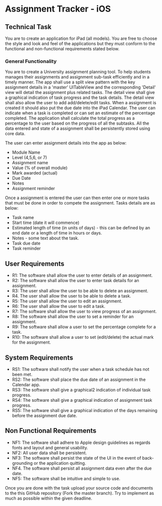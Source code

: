 # Assignment Tracker - iOS

## Technical Task

You are to create an application for iPad (all models). You are free to choose the style and look and feel of the applications but they must conform to the functional and non-functional requirements stated below.

### General Functionality

You are to create a University assignment planning tool. To help students manages their assignments and assignment sub-task efficiently and in a timely manner. The app shall use a split view pattern with the key assignment details in a 'master' UITableView and the corresponding 'Detail' view will detail the assignment plus related tasks. The detail view shall give a graphical indication of task progress and the task details. The detail view shall also allow the user to add add/delete/edit tasks. When a assignment is created it should also put the due date into the iPad Calendar. The user can indicate when a task is completed or can set an estimate of the percentage completed. The application shall calculate the total progress as a percentage to the user based on the progress of all the subtasks. All the data entered and state of a assignment shall be persistently stored using core data.

The user can enter assignment details into the app as below:
  -	Module Name
  -	Level (4,5,6, or 7)
  -	Assignment name
  -	Value (% of overall module)
  -	Mark awarded (actual)
  -	Due Date
  -	Notes
  -	Assignment reminder

Once a assignment is entered the user can then enter one or more tasks that must be done in order to compete the assignment. Tasks details are as below: 
  -	Task name
  -	Start time (date it will commence)
  -	Estimated length of time (in units of days) - this can be defined by an end date or a length of time in hours or days.
  -	Notes - some text about the task.
  -	Task due date
  -	Task reminder

## User Requirements

- R1:   The software shall allow the user to enter details of an assignment. 
- R2:   The software shall allow the user to enter task details for an assignment. 
- R3:   The user shall allow the user to be able to delete an assignment. 
- R4.   The user shall allow the user to be able to delete a task. 
- R5:   The user shall allow the user to edit an assignment. 
- R6:   The user shall allow the user to edit a task. 
- R7:   The software shall allow the user to view progress of an assignment. 
- R8:   The software shall allow the user to set a reminder for an assignment. 
- R9:   The software shall allow a user to set the percentage complete for a task. 
- R10:  The software shall allow a user to set (edit/delete) the actual mark for the assignment.

## System Requirements 

- RS1:  The software shall notify the user when a task schedule has not been met. 
- RS2:  The software shall place the due date of an assignment in the Calendar app. 
- RS3:  The software shall give a graphical2 indication of individual task progress. 
- RS4:  The software shall give a graphical indication of assignment task progress. 
- RS5:  The software shall give a graphical indication of the days remaining before the assignment due date.

## Non Functional Requirements 

- NF1: The software shall adhere to Apple design guidelines as regards fonts and layout and general usability. 
- NF2: All user data shall be persistent. 
- NF3: The software shall persist the state of the UI in the event of back-grounding or the application quitting. 
- NF4. The software shall persist all assignment data even after the due date. 
- NF5: The software shall be intuitive and simple to use.

Once you are done with the task upload your source code and documents to the this GitHub repository (Fork the master branch). Try to implement as much as possible within the given deadline.
